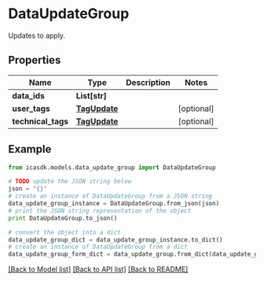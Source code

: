 # DataUpdateGroup

Updates to apply.

## Properties
Name | Type | Description | Notes
------------ | ------------- | ------------- | -------------
**data_ids** | **List[str]** |  | 
**user_tags** | [**TagUpdate**](TagUpdate.md) |  | [optional] 
**technical_tags** | [**TagUpdate**](TagUpdate.md) |  | [optional] 

## Example

```python
from icasdk.models.data_update_group import DataUpdateGroup

# TODO update the JSON string below
json = "{}"
# create an instance of DataUpdateGroup from a JSON string
data_update_group_instance = DataUpdateGroup.from_json(json)
# print the JSON string representation of the object
print DataUpdateGroup.to_json()

# convert the object into a dict
data_update_group_dict = data_update_group_instance.to_dict()
# create an instance of DataUpdateGroup from a dict
data_update_group_form_dict = data_update_group.from_dict(data_update_group_dict)
```
[[Back to Model list]](../README.md#documentation-for-models) [[Back to API list]](../README.md#documentation-for-api-endpoints) [[Back to README]](../README.md)


